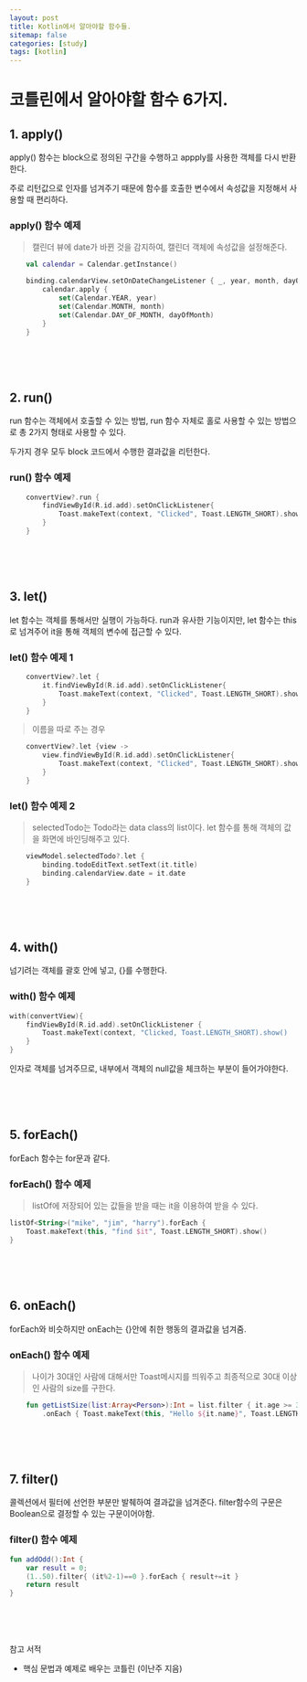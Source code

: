 ```yaml
---
layout: post
title: Kotlin에서 알아야할 함수들.
sitemap: false
categories: [study]
tags: [kotlin]
---
```


# 코틀린에서 알아야할 함수 6가지.

## 1. apply()
apply() 함수는 block으로 정의된 구간을 수행하고 appply를 사용한 객체를 다시 반환한다. 

주로 리턴값으로 인자를 넘겨주기 때문에 함수를 호출한 변수에서 속성값을 지정해서 사용할 때 편리하다. 

### apply() 함수 예제 
> 캘린더 뷰에 date가 바뀐 것을 감지하여, 캘린더 객체에 속성값을 설정해준다. 

~~~kotlin
    val calendar = Calendar.getInstance()

    binding.calendarView.setOnDateChangeListener { _, year, month, dayOfMonth ->
        calendar.apply {
            set(Calendar.YEAR, year)
            set(Calendar.MONTH, month)
            set(Calendar.DAY_OF_MONTH, dayOfMonth)
        }
    }
~~~

<br>
<br>
<br>

## 2. run() 
run 함수는 객체에서 호출할 수 있는 방법, run 함수 자체로 홀로 사용할 수 있는 방법으로 총 2가지 형태로 사용할 수 있다. 

두가지 경우 모두 block 코드에서 수행한 결과값을 리턴한다. 


### run() 함수 예제 
~~~kotlin
    convertView?.run {
        findViewById(R.id.add).setOnClickListener{
            Toast.makeText(context, "Clicked", Toast.LENGTH_SHORT).show()
        }
    }
~~~

<br>
<br>
<br>

## 3. let() 
let 함수는 객체를 통해서만 실행이 가능하다. run과 유사한 기능이지만, let 함수는 this로 넘겨주어 it을 통해 객체의 변수에 접근할 수 있다. 


### let() 함수 예제 1
~~~kotlin
    convertView?.let {
        it.findViewById(R.id.add).setOnClickListener{
            Toast.makeText(context, "Clicked", Toast.LENGTH_SHORT).show()
        }
    }
~~~

> 이름을 따로 주는 경우

~~~kotlin
    convertView?.let {view ->
        view.findViewById(R.id.add).setOnClickListener{
            Toast.makeText(context, "Clicked", Toast.LENGTH_SHORT).show()
        }
    }
~~~

### let() 함수 예제 2
> selectedTodo는 Todo라는 data class의 list이다. let 함수를 통해 객체의 값을 화면에 바인딩해주고 있다.  

~~~kotlin
    viewModel.selectedTodo?.let {
        binding.todoEditText.setText(it.title)
        binding.calendarView.date = it.date
    }
~~~

<br>
<br>
<br>

## 4. with()
넘기려는 객체를 괄호 안에 넣고, {}를 수행한다. 


### with() 함수 예제
~~~kotlin
with(convertView){
    findViewById(R.id.add).setOnClickListener {
        Toast.makeText(context, "Clicked, Toast.LENGTH_SHORT).show()
    }
}
~~~ 

인자로 객체를 넘겨주므로, 내부에서 객체의 null값을 체크하는 부분이 들어가야한다. 

<br>
<br>
<br>

## 5. forEach()
forEach 함수는 for문과 같다. 

### forEach() 함수 예제
> listOf에 저장되어 있는 값들을 받을 때는 it을 이용하여 받을 수 있다. 

~~~kotlin
listOf<String>("mike", "jim", "harry").forEach {
    Toast.makeText(this, "find $it", Toast.LENGTH_SHORT).show()
}
~~~
<br>
<br>
<br>

## 6. onEach()
forEach와 비슷하지만 onEach는 {}안에 취한 행동의 결과값을 넘겨줌. 


### onEach() 함수 예제 
> 나이가 30대인 사람에 대해서만 Toast메시지를 띄워주고 최종적으로 30대 이상인 사람의 size를 구한다. 

~~~kotlin
    fun getListSize(list:Array<Person>):Int = list.filter { it.age >= 30}
        .onEach { Toast.makeText(this, "Hello ${it.name}", Toast.LENGTH_SHORT).show() }.size
~~~

<br>
<br>
<br>

## 7. filter()
콜렉션에서 필터에 선언한 부분만 발췌하여 결과값을 넘겨준다. filter함수의 구문은 Boolean으로 결정할 수 있는 구문이어야함. 

### filter() 함수 예제
~~~kotlin
fun addOdd():Int {
    var result = 0;
    (1..50).filter{ (it%2-1)==0 }.forEach { result+=it }
    return result
}
~~~


<br>
<br>
<br>

참고 서적
- 핵심 문법과 예제로 배우는 코틀린 (이난주 지음)